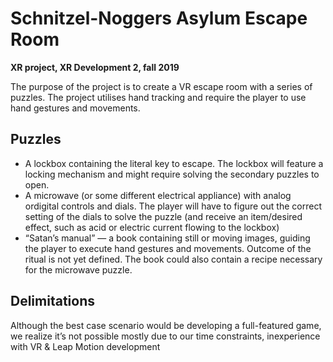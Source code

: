 # Schnitzel-Noggers Asylum Escape Room
**XR project, XR Development 2, fall 2019**

The purpose of the project is to create a VR escape room with a series of puzzles. The project utilises hand tracking and require the player to use hand gestures and movements.

## Puzzles
* A lockbox containing the literal key to escape. The lockbox will feature a locking mechanism and might require solving the secondary puzzles to open.
* A microwave (or some different electrical appliance) with analog ordigital controls and dials. The player will have to figure out the correct setting of the dials to solve the puzzle (and receive an item/desired effect, such as acid or electric current flowing to the lockbox)
* “Satan’s manual” — a book containing still or moving images, guiding the player to execute hand gestures and movements. Outcome of the ritual is not yet defined. The book could also contain a recipe necessary for the microwave puzzle.

## Delimitations
Although the best case scenario would be developing a full-featured game, we realize it’s not possible mostly due to our time constraints, inexperience with VR & Leap Motion development
